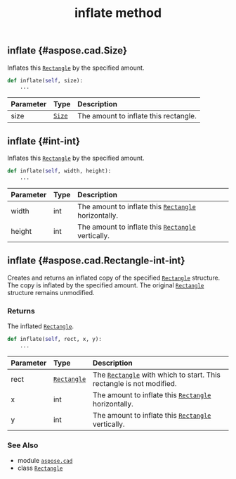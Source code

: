 ﻿---
title: inflate method
second_title: Aspose.CAD for Python via .NET API References
description: 
type: docs
weight: 60
url: /python-net/aspose.cad/rectangle/inflate/
is_root: false
---

## inflate {#aspose.cad.Size}

Inflates this [`Rectangle`](/cad/python-net/aspose.cad/rectangle) by the specified amount.



```python
def inflate(self, size):
    ...
```


| Parameter | Type | Description |
| :- | :- | :- |
| size | [`Size`](/cad/python-net/aspose.cad/size) | The amount to inflate this rectangle. |


## inflate {#int-int}

Inflates this [`Rectangle`](/cad/python-net/aspose.cad/rectangle) by the specified amount.



```python
def inflate(self, width, height):
    ...
```


| Parameter | Type | Description |
| :- | :- | :- |
| width | int | The amount to inflate this [`Rectangle`](/cad/python-net/aspose.cad/rectangle) horizontally. |
| height | int | The amount to inflate this [`Rectangle`](/cad/python-net/aspose.cad/rectangle) vertically. |


## inflate {#aspose.cad.Rectangle-int-int}

Creates and returns an inflated copy of the specified [`Rectangle`](/cad/python-net/aspose.cad/rectangle) structure. The copy is inflated by the specified amount. The original [`Rectangle`](/cad/python-net/aspose.cad/rectangle) structure remains unmodified.


### Returns 


The inflated [`Rectangle`](/cad/python-net/aspose.cad/rectangle).


```python
def inflate(self, rect, x, y):
    ...
```


| Parameter | Type | Description |
| :- | :- | :- |
| rect | [`Rectangle`](/cad/python-net/aspose.cad/rectangle) | The [`Rectangle`](/cad/python-net/aspose.cad/rectangle) with which to start. This rectangle is not modified. |
| x | int | The amount to inflate this [`Rectangle`](/cad/python-net/aspose.cad/rectangle) horizontally. |
| y | int | The amount to inflate this [`Rectangle`](/cad/python-net/aspose.cad/rectangle) vertically. |



### See Also
* module [`aspose.cad`](../../)
* class [`Rectangle`](/cad/python-net/aspose.cad/rectangle)
